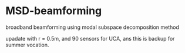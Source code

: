 # MSD-beamforming
broadband beamforming using modal subspace decomposition method


upadate with r = 0.5m, and 90 sensors for UCA, 
ans this is backup for summer vocation.
